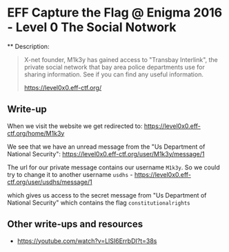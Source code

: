 # EFF Capture the Flag @ Enigma 2016 - Level 0 The Social Notwork

** Description:

> X-net founder, M1k3y has gained access to "Transbay Interlink", the private social network that bay area police departments use for sharing information. See if you can find any useful information.
>
> https://level0x0.eff-ctf.org/

## Write-up

When we visit the website we get redirected to: https://level0x0.eff-ctf.org/home/M1k3y

We see that we have an unread message from the "Us Department of National Security": https://level0x0.eff-ctf.org/user/M1k3y/message/1

The url for our private message contains our username `M1k3y`. So we could try to change it to another username `usdhs` - https://level0x0.eff-ctf.org/user/usdhs/message/1

which gives us access to the secret message from "Us Department of National Security" which contains the flag `constitutionalrights`

## Other write-ups and resources

* <https://youtube.com/watch?v=LlSI6ErrbDI?t=38s>
